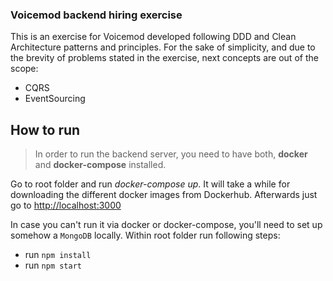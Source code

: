 ### Voicemod backend hiring exercise

This is an exercise for Voicemod developed following DDD and Clean Architecture patterns and principles. For the sake of simplicity, and due to the brevity of problems stated in the exercise, next concepts are out of the scope: 

- CQRS
- EventSourcing 

## How to run

> In order to run the backend server, you need to have both, **docker** and **docker-compose** installed. 

Go to root folder and run *docker-compose up*. It will take a while for downloading the different docker images from Dockerhub. Afterwards just go to [http://localhost:3000](http://localhost:3000)

In case you can't run it via docker or docker-compose, you'll need to set up somehow a `MongoDB` locally. Within root folder run following steps:

- run `npm install`
- run `npm start`


